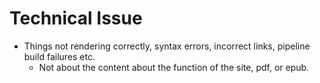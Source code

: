 # Technical Issue

-   Things not rendering correctly, syntax errors, incorrect links, pipeline build failures etc.
    -   Not about the content about the function of the site, pdf, or epub.

